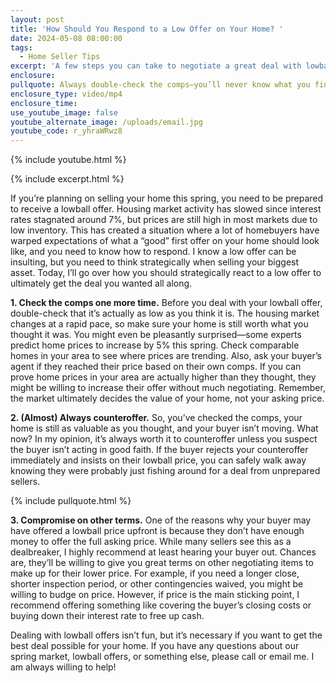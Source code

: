 ```yaml
---
layout: post
title: 'How Should You Respond to a Low Offer on Your Home? '
date: 2024-05-08 08:00:00
tags:
  - Home Seller Tips
excerpt: 'A few steps you can take to negotiate a great deal with lowball offers. '
enclosure:
pullquote: Always double-check the comps—you’ll never know what you find!
enclosure_type: video/mp4
enclosure_time:
use_youtube_image: false
youtube_alternate_image: /uploads/email.jpg
youtube_code: r_yhraWRwz8
---
```

{% include youtube.html %}

{% include excerpt.html %}

If you’re planning on selling your home this spring, you need to be prepared to receive a lowball offer. Housing market activity has slowed since interest rates stagnated around 7%, but prices are still high in most markets due to low inventory. This has created a situation where a lot of homebuyers have warped expectations of what a “good” first offer on your home should look like, and you need to know how to respond. I know a low offer can be insulting, but you need to think strategically when selling your biggest asset. Today, I’ll go over how you should strategically react to a low offer to ultimately get the deal you wanted all along.

**1\. Check the comps one more time.** Before you deal with your lowball offer, double-check that it’s actually as low as you think it is. The housing market changes at a rapid pace, so make sure your home is still worth what you thought it was. You might even be pleasantly surprised—some experts predict home prices to increase by 5% this spring. Check comparable homes in your area to see where prices are trending. Also, ask your buyer’s agent if they reached their price based on their own comps. If you can prove home prices in your area are actually higher than they thought, they might be willing to increase their offer without much negotiating. Remember, the market ultimately decides the value of your home, not your asking price.

**2\. (Almost) Always counteroffer.** So, you’ve checked the comps, your home is still as valuable as you thought, and your buyer isn’t moving. What now? In my opinion, it’s always worth it to counteroffer unless you suspect the buyer isn’t acting in good faith. If the buyer rejects your counteroffer immediately and insists on their lowball price, you can safely walk away knowing they were probably just fishing around for a deal from unprepared sellers.

{% include pullquote.html %}

**3\. Compromise on other terms.** One of the reasons why your buyer may have offered a lowball price upfront is because they don’t have enough money to offer the full asking price. While many sellers see this as a dealbreaker, I highly recommend at least hearing your buyer out. Chances are, they’ll be willing to give you great terms on other negotiating items to make up for their lower price. For example, if you need a longer close, shorter inspection period, or other contingencies waived, you might be willing to budge on price. However, if price is the main sticking point, I recommend offering something like covering the buyer’s closing costs or buying down their interest rate to free up cash.

Dealing with lowball offers isn’t fun, but it’s necessary if you want to get the best deal possible for your home. If you have any questions about our spring market, lowball offers, or something else, please call or email me. I am always willing to help!